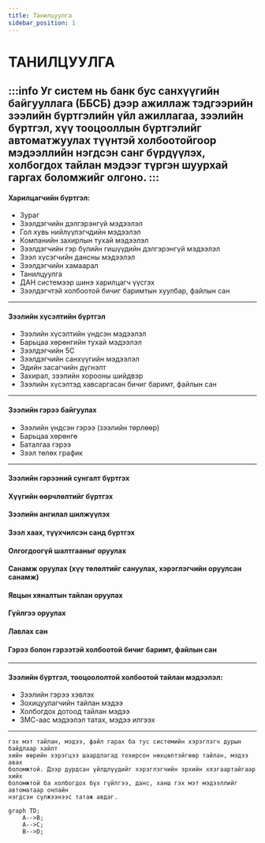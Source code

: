 ```yaml
---
title: Танилцуулга
sidebar_position: 1
---
```


#	ТАНИЛЦУУЛГА

:::info
   Уг систем нь банк бус санхүүгийн байгууллага (ББСБ) дээр ажиллаж тэдгээрийн зээлийн бүртгэлийн үйл ажиллагаа, зээлийн бүртгэл, хүү тооцооллын бүртгэлийг автоматжуулах түүнтэй холбоотойгоор мэдээллийн нэгдсэн санг бүрдүүлэх, холбогдох тайлан мэдээг түргэн шуурхай гаргах боломжийг олгоно. 
:::
  ---
####	Харилцагчийн бүртгэл:
-	Зураг
-	Зээлдэгчийн дэлгэрэнгүй мэдээлэл
-	Гол хувь нийлүүлэгчдийн мэдээлэл
-	Компанийн захирлын тухай мэдээлэл
-	Зээлдэгчийн гэр бүлийн гишүүдийн дэлгэрэнгүй мэдээлэл
-	Зээл хүсэгчийн дансны мэдээлэл
-	Зээлдэгчийн хамаарал
-	Танилцуулга
-	ДАН системээр шинэ харилцагч үүсгэх
-	Зээлдэгчтэй холбоотой бичиг баримтын хуулбар, файлын сан
---
####	Зээлийн хүсэлтийн бүртгэл
-	Зээлийн хүсэлтийн үндсэн мэдээлэл
-	Барьцаа хөрөнгийн тухай мэдээлэл
-	Зээлдэгчийн 5C
-	Зээлдэгчийн санхүүгийн мэдээлэл
-	Эдийн засагчийн дүгнэлт
-	Захирал, зээлийн хорооны шийдвэр
-	Зээлийн хүсэлтэд хавсаргасан бичиг баримт, файлын сан 
---
#### Зээлийн гэрээ байгуулах
-	Зээлийн үндсэн гэрээ (зээлийн төрлөөр)
-	Барьцаа хөрөнгө
-	Баталгаа гэрээ
-	Зээл төлөх график
---
####	Зээлийн гэрээний сунгалт бүртгэх
####	Хүүгийн өөрчлөлтийг бүртгэх
####	Зээлийн ангилал шилжүүлэх
####	Зээл хаах, түүхчилсэн санд бүртгэх
####	Олгогдоогүй шалтгааныг оруулах	
####	Санамж оруулах (хүү төлөлтийг сануулах, хэрэглэгчийн оруулсан санамж)
####	Явцын хяналтын тайлан оруулах
####	Гүйлгээ оруулах
####	Лавлах сан
####	Гэрээ болон гэрээтэй холбоотой бичиг баримт, файлын сан
---

#### Зээлийн бүртгэл, тооцоололтой холбоотой тайлан мэдээлэл:
-	Зээлийн гэрээ  хэвлэх
-	Зохицуулагчийн тайлан мэдээ
-	Холбогдох дотоод тайлан мэдээ
-	ЗМС-аас мэдээлэл татах, мэдээ илгээх
---

```
гэх мэт тайлан, мэдээ, файл гарах ба тус системийн хэрэглэгч дурын байдлаар хайлт
хийн өөрийн хэрэгцээ шаардлагад тохирсон нөхцөлтэйгөөр тайлан, мэдээ авах 
боломжтой. Дээр дурдсан үйлдлүүдийг хэрэглэгчийн эрхийн хязгаартайгаар хийх 
боломжтой ба холбогдох бүх гүйлгээ, данс, ханш гэх мэт мэдээллийг автоматаар онлайн 
нэгдсэн сүлжээнээс татаж авдаг.
```

```mermaid
graph TD;
    A-->B;
    A-->C;
    B-->D;
```